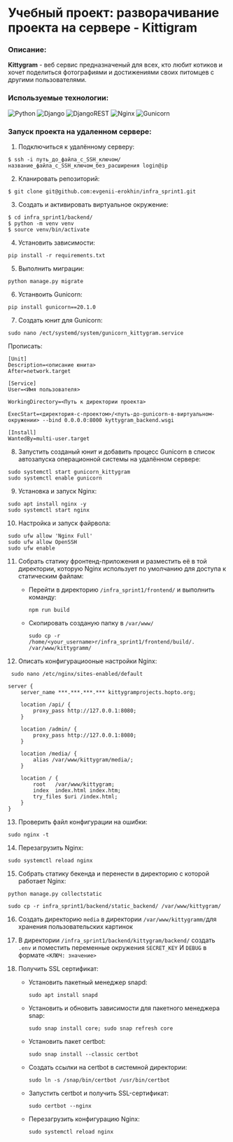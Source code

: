 # Учебный проект: разворачивание проекта на сервере - Kittigram
### Описание:
**Kittygram** - веб сервис предназначеный для всех, кто любит котиков и  хочет поделиться фотографиями и достижениями своих питомцев с другими пользователями.

### Используемые технологии:
![Python](https://img.shields.io/badge/python-3670A0?style=for-the-badge&logo=python&logoColor=ffdd54)
![Django](https://img.shields.io/badge/django-%23092E20.svg?style=for-the-badge&logo=django&logoColor=white)
![DjangoREST](https://img.shields.io/badge/DJANGO-REST-ff1709?style=for-the-badge&logo=django&logoColor=white&color=ff1709&labelColor=gray)
![Nginx](https://img.shields.io/badge/nginx-%23009639.svg?style=for-the-badge&logo=nginx&logoColor=white)
![Gunicorn](https://img.shields.io/badge/gunicorn-%298729.svg?style=for-the-badge&logo=gunicorn&logoColor=white)
### Запуск проекта на удаленном сервере:
1. Подключиться к удалённому серверу:
```
$ ssh -i путь_до_файла_с_SSH_ключом/название_файла_с_SSH_ключом_без_расширения login@ip
```
2. Кланировать репозиторий:
```
$ git clone git@github.com:evgenii-erokhin/infra_sprint1.git
```
3. Создать и активировать виртуальное окружение:
```
$ cd infra_sprint1/backend/
$ python -m venv venv
$ source venv/bin/activate
```
4. Установить зависимости:
```
pip install -r requirements.txt
```
5. Выполнить миграции:
 ```
python manage.py migrate
```
6. Устанвоить Gunicorn:
 ```
pip install gunicorn==20.1.0
```
7. Создать юнит для Gunicorn:
```
sudo nano /ect/systemd/system/gunicorn_kittygram.service
```
Прописать:
```
[Unit]
Description=<описание юнита>
After=network.target 

[Service]
User=<Имя пользователя> 

WorkingDirectory=<Путь к директории проекта>

ExecStart=<директория-с-проектом>/<путь-до-gunicorn-в-виртуальном-окружении> --bind 0.0.0.0:8000 kyttygram_backend.wsgi

[Install]
WantedBy=multi-user.target
```
8. Запустить созданый юнит и добавить процесс Gunicorn в список автозапуска операционной системы на удалённом сервере:
```
sudo systemctl start gunicorn_kittygram
sudo systemctl enable gunicorn   
```
9. Установка и запуск Nginx:
```
sudo apt install nginx -y
sudo systemctl start nginx
```
10. Настройка и запуск файрвола:
```
sudo ufw allow 'Nginx Full'
sudo ufw allow OpenSSH
sudo ufw enable
```
11. Собрать статику фронтенд-приложения и разместить её в той директории, которую Nginx использует по умолчанию для доступа к статическим файлам:
    * Перейти в директорию `/infra_sprint1/frontend/` и выполнить команду:

      ```
      npm run build
      ```
    * Скопировать созданую папку в `/var/www/`

      ```
      sudo cp -r /home/<your_username>r/infra_sprint1/frontend/build/. /var/www/kittygramm/ 
      ```
12. Описать конфигурациооные настройки Nginx:
```
 sudo nano /etc/nginx/sites-enabled/default
```
```
server {
    server_name ***.***.***.*** kittygramprojects.hopto.org;

    location /api/ {
        proxy_pass http://127.0.0.1:8080;
    }

    location /admin/ {
        proxy_pass http://127.0.0.1:8080;
    }

    location /media/ {
        alias /var/www/kittygram/media/;
    }

    location / {
        root   /var/www/kittygram;
        index  index.html index.htm;
        try_files $uri /index.html;
    }
}
```
13. Проверить файл конфигурации на ошибки:
```
sudo nginx -t 
```
14. Перезагрузить Nginx:
```
sudo systemctl reload nginx
```  
15. Собрать статику бекенда и перенести в директорию с которой работает Nginx:
```
python manage.py collectstatic
```
```
sudo cp -r infra_sprint1/backend/static_backend/ /var/www/kittygram/
```
16. Создать директорию `media` в директории `/var/www/kittygramm/`для хранения пользовательских картинок
17. В директории `/infra_sprint1/backend/kittygram/backend/` создать `.env`  и поместить переменные окружения `SECRET_KEY` И `DEBUG` в формате `<КЛЮЧ: значение>`
    
18. Получить SSL сертификат:
    + Установить пакетный менеджер snapd:
      ```
      sudo apt install snapd
      ```
    + Установить и обновить зависимости для пакетного менеджера snap:
      ```
      sudo snap install core; sudo snap refresh core  
      ```
    + Установить пакет certbot:
      ```
      sudo snap install --classic certbot
      ```
    + Создать ссылки на certbot в системной директории:
      ```
      sudo ln -s /snap/bin/certbot /usr/bin/certbot
      ```
    + Запустить certbot и получить SSL-сертификат:
      ```
      sudo certbot --nginx
      ```
    + Перезагрузить конфигурацию Nginx:
      ```
      sudo systemctl reload nginx
      ```
